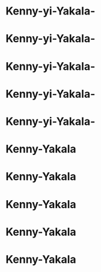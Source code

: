 # Kenny-yi-Yakala-
# Kenny-yi-Yakala-
# Kenny-yi-Yakala-
# Kenny-yi-Yakala-
# Kenny-yi-Yakala-
# Kenny-Yakala
# Kenny-Yakala
# Kenny-Yakala
# Kenny-Yakala
# Kenny-Yakala
